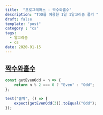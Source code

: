 ```yaml
---
title:  "프로그래머스 - 짝수와홀수"
description: "TDD를 이용한 1일 1알고리즘 풀기 "
draft: false
template: "post"
category : "cs" 
tags:
  - 알고리즘
  - cs
date: 2020-01-15
---
```

## [짝수와홀수](https://programmers.co.kr/learn/courses/30/lessons/12937)

```js
const getEvenOdd = n => {
    return n % 2 === 0 ? "Even" : "Odd";
};

test("홀짝", () => {
    expect(getEvenOdd(3)).toEqual("Odd");
});
```
